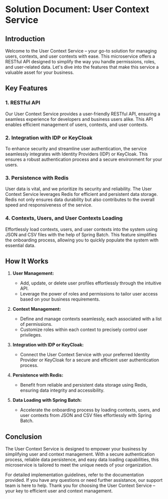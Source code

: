 # Solution Document: User Context Service

## Introduction

Welcome to the User Context Service – your go-to solution for managing users, contexts, and user contexts with ease. This microservice offers a RESTful API designed to simplify the way you handle permissions, roles, and user-related data. Let's dive into the features that make this service a valuable asset for your business.

## Key Features

### 1. RESTful API

Our User Context Service provides a user-friendly RESTful API, ensuring a seamless experience for developers and business users alike. This API enables efficient management of users, contexts, and user contexts.

### 2. Integration with IDP or KeyCloak

To enhance security and streamline user authentication, the service seamlessly integrates with Identity Providers (IDP) or KeyCloak. This ensures a robust authentication process and a secure environment for your users.

### 3. Persistence with Redis

User data is vital, and we prioritize its security and reliability. The User Context Service leverages Redis for efficient and persistent data storage. Redis not only ensures data durability but also contributes to the overall speed and responsiveness of the service.

### 4. Contexts, Users, and User Contexts Loading

Effortlessly load contexts, users, and user contexts into the system using JSON and CSV files with the help of Spring Batch. This feature simplifies the onboarding process, allowing you to quickly populate the system with essential data.

## How It Works

1. **User Management:**
    - Add, update, or delete user profiles effortlessly through the intuitive API.
    - Leverage the power of roles and permissions to tailor user access based on your business requirements.

2. **Context Management:**
    - Define and manage contexts seamlessly, each associated with a list of permissions.
    - Customize roles within each context to precisely control user privileges.

3. **Integration with IDP or KeyCloak:**
    - Connect the User Context Service with your preferred Identity Provider or KeyCloak for a secure and efficient user authentication process.

4. **Persistence with Redis:**
    - Benefit from reliable and persistent data storage using Redis, ensuring data integrity and accessibility.

5. **Data Loading with Spring Batch:**
    - Accelerate the onboarding process by loading contexts, users, and user contexts from JSON and CSV files effortlessly with Spring Batch.

## Conclusion

The User Context Service is designed to empower your business by simplifying user and context management. With a secure authentication process, reliable data persistence, and easy data loading capabilities, this microservice is tailored to meet the unique needs of your organization.

For detailed implementation guidelines, refer to the documentation provided. If you have any questions or need further assistance, our support team is here to help. Thank you for choosing the User Context Service – your key to efficient user and context management.